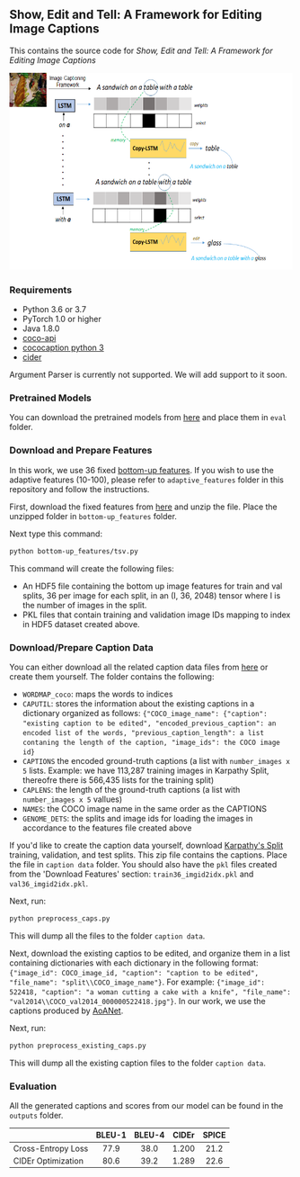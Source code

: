 ## Show, Edit and Tell: A Framework for Editing Image Captions
This contains the source code for *Show, Edit and Tell: A Framework for Editing Image Captions*

<p align="center">
  <img width="600" height="350" src="demo.png">
</p>

### Requirements
- Python 3.6 or 3.7
- PyTorch 1.0 or higher
- Java 1.8.0
- [coco-api](https://github.com/cocodataset/cocoapi)
- [cococaption python 3](https://github.com/mtanti/coco-caption)
- [cider](https://github.com/ruotianluo/cider)


Argument Parser is currently not supported. We will add support to it soon. 

### Pretrained Models
You can download the pretrained models from [here](https://drive.google.com/drive/folders/1qyI8LD8p3qSVFC2hpVYULR8Rjr7hPBL-) and place them in `eval` folder. 

### Download and Prepare Features
In this work, we use 36 fixed [bottom-up features](https://github.com/peteanderson80/bottom-up-attention). If you wish to use the adaptive features (10-100), please refer to `adaptive_features` folder in this repository and follow the instructions. 

First, download the fixed features from [here](https://imagecaption.blob.core.windows.net/imagecaption/trainval_36.zip) and unzip the file. Place the unzipped folder in `bottom-up_features` folder.  

Next type this command: 
```bash
python bottom-up_features/tsv.py
```

This command will create the following files:
<ul>
<li>An HDF5 file containing the bottom up image features for train and val splits, 36 per image for each split, in an (I, 36, 2048) tensor where I is the number of images in the split.</li>
<li>PKL files that contain training and validation image IDs mapping to index in HDF5 dataset created above.</li>
</ul>

### Download/Prepare Caption Data
You can either download all the related caption data files from [here](https://drive.google.com/drive/folders/1JQx0M8fIUSdnXL-9i6-z3VF2bMBMP1LQ) or create them yourself. The folder contains the following:
-  `WORDMAP_coco`: maps the words to indices 
- `CAPUTIL`: stores the information about the existing captions in a dictionary organized as follows: `{"COCO_image_name": {"caption": "existing caption to be edited", "encoded_previous_caption": an encoded list of the words, "previous_caption_length": a list contaning the length of the caption, "image_ids": the COCO image id}`
- `CAPTIONS` the encoded ground-truth captions (a list with `number_images x 5` lists. Example: we have 113,287 training images in Karpathy Split, thereofre there is 566,435 lists for the training split)
- `CAPLENS`: the length of the ground-truth captions (a list with `number_images x 5` vallues)
- `NAMES`: the COCO image name in the same order as the CAPTIONS
- `GENOME_DETS`: the splits and image ids for loading the images in accordance to the features file created above

If you'd like to create the caption data yourself, download [Karpathy's Split](http://cs.stanford.edu/people/karpathy/deepimagesent/caption_datasets.zip) training, validation, and test splits. This zip file contains the captions. Place the file in `caption data` folder. You should also have the `pkl` files created from the 'Download Features' section: `train36_imgid2idx.pkl` and `val36_imgid2idx.pkl`.

Next, run: 
```bash
python preprocess_caps.py
```
This will dump all the files to the folder `caption data`. 

Next, download the existing captios to be edited, and organize them in a list containing dictionaries with each dictionary in the following format: `{"image_id": COCO_image_id, "caption": "caption to be edited", "file_name": "split\\COCO_image_name"}`. For example: `{"image_id": 522418, "caption": "a woman cutting a cake with a knife", "file_name": "val2014\\COCO_val2014_000000522418.jpg"}`. In our work, we use the captions produced by [AoANet](https://github.com/husthuaan/AoANet).

Next, run: 
```bash
python preprocess_existing_caps.py
```
This will dump all the existing caption files to the folder `caption data`. 

### Evaluation
All the generated captions and scores from our model can be found in the `outputs` folder. 

|                   | BLEU-1  | BLEU-4  |  CIDEr  | SPICE   |
|-------------------|:-------:|:-------:|:-------:|:-------:|
|Cross-Entropy Loss |  77.9   |  38.0   |  1.200  |  21.2   |
|CIDEr Optimization |  80.6   |  39.2   |  1.289  |  22.6   |


